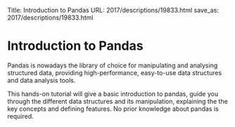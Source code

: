 Title: Introduction to Pandas
URL: 2017/descriptions/19833.html
save_as: 2017/descriptions/19833.html

# Introduction to Pandas

Pandas is nowadays the library of choice for manipulating and analysing structured data, providing high-performance, easy-to-use data structures and data analysis tools.

This hands-on tutorial will give a basic introduction to pandas, guide you through the different data structures and its manipulation, explaining the the key concepts and defining features. No prior knowledge about pandas is required.

